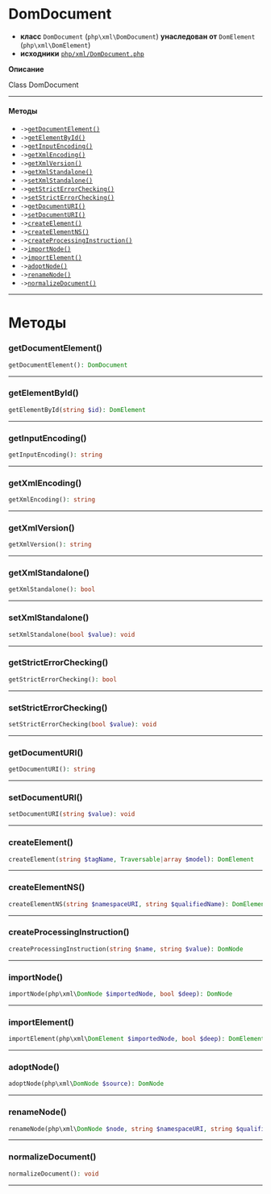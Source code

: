 # DomDocument

- **класс** `DomDocument` (`php\xml\DomDocument`) **унаследован от** `DomElement` (`php\xml\DomElement`)
- **исходники** [`php/xml/DomDocument.php`](./src/main/resources/JPHP-INF/sdk/php/xml/DomDocument.php)

**Описание**

Class DomDocument

---

#### Методы

- `->`[`getDocumentElement()`](#method-getdocumentelement)
- `->`[`getElementById()`](#method-getelementbyid)
- `->`[`getInputEncoding()`](#method-getinputencoding)
- `->`[`getXmlEncoding()`](#method-getxmlencoding)
- `->`[`getXmlVersion()`](#method-getxmlversion)
- `->`[`getXmlStandalone()`](#method-getxmlstandalone)
- `->`[`setXmlStandalone()`](#method-setxmlstandalone)
- `->`[`getStrictErrorChecking()`](#method-getstricterrorchecking)
- `->`[`setStrictErrorChecking()`](#method-setstricterrorchecking)
- `->`[`getDocumentURI()`](#method-getdocumenturi)
- `->`[`setDocumentURI()`](#method-setdocumenturi)
- `->`[`createElement()`](#method-createelement)
- `->`[`createElementNS()`](#method-createelementns)
- `->`[`createProcessingInstruction()`](#method-createprocessinginstruction)
- `->`[`importNode()`](#method-importnode)
- `->`[`importElement()`](#method-importelement)
- `->`[`adoptNode()`](#method-adoptnode)
- `->`[`renameNode()`](#method-renamenode)
- `->`[`normalizeDocument()`](#method-normalizedocument)

---
# Методы

<a name="method-getdocumentelement"></a>

### getDocumentElement()
```php
getDocumentElement(): DomDocument
```

---

<a name="method-getelementbyid"></a>

### getElementById()
```php
getElementById(string $id): DomElement
```

---

<a name="method-getinputencoding"></a>

### getInputEncoding()
```php
getInputEncoding(): string
```

---

<a name="method-getxmlencoding"></a>

### getXmlEncoding()
```php
getXmlEncoding(): string
```

---

<a name="method-getxmlversion"></a>

### getXmlVersion()
```php
getXmlVersion(): string
```

---

<a name="method-getxmlstandalone"></a>

### getXmlStandalone()
```php
getXmlStandalone(): bool
```

---

<a name="method-setxmlstandalone"></a>

### setXmlStandalone()
```php
setXmlStandalone(bool $value): void
```

---

<a name="method-getstricterrorchecking"></a>

### getStrictErrorChecking()
```php
getStrictErrorChecking(): bool
```

---

<a name="method-setstricterrorchecking"></a>

### setStrictErrorChecking()
```php
setStrictErrorChecking(bool $value): void
```

---

<a name="method-getdocumenturi"></a>

### getDocumentURI()
```php
getDocumentURI(): string
```

---

<a name="method-setdocumenturi"></a>

### setDocumentURI()
```php
setDocumentURI(string $value): void
```

---

<a name="method-createelement"></a>

### createElement()
```php
createElement(string $tagName, Traversable|array $model): DomElement
```

---

<a name="method-createelementns"></a>

### createElementNS()
```php
createElementNS(string $namespaceURI, string $qualifiedName): DomElement
```

---

<a name="method-createprocessinginstruction"></a>

### createProcessingInstruction()
```php
createProcessingInstruction(string $name, string $value): DomNode
```

---

<a name="method-importnode"></a>

### importNode()
```php
importNode(php\xml\DomNode $importedNode, bool $deep): DomNode
```

---

<a name="method-importelement"></a>

### importElement()
```php
importElement(php\xml\DomElement $importedNode, bool $deep): DomElement
```

---

<a name="method-adoptnode"></a>

### adoptNode()
```php
adoptNode(php\xml\DomNode $source): DomNode
```

---

<a name="method-renamenode"></a>

### renameNode()
```php
renameNode(php\xml\DomNode $node, string $namespaceURI, string $qualifiedName): void
```

---

<a name="method-normalizedocument"></a>

### normalizeDocument()
```php
normalizeDocument(): void
```

---
